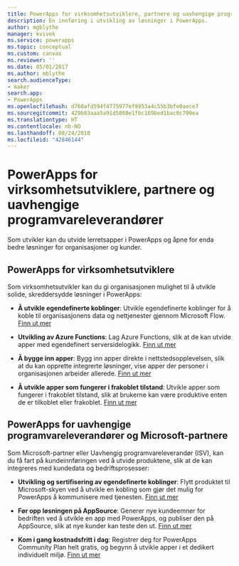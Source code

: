```yaml
---
title: PowerApps for virksomhetsutviklere, partnere og uavhengige programvareleverandører | Microsoft Docs
description: En innføring i utvikling av løsninger i PowerApps.
author: mgblythe
manager: kvivek
ms.service: powerapps
ms.topic: conceptual
ms.custom: canvas
ms.reviewer: ''
ms.date: 05/01/2017
ms.author: mblythe
search.audienceType:
- maker
search.app:
- PowerApps
ms.openlocfilehash: d760afd594f4775977ef9953a4c55b3bfe0aece7
ms.sourcegitcommit: 429b83aaa5a91d5868e1fbc169bed1bac0c709ea
ms.translationtype: HT
ms.contentlocale: nb-NO
ms.lasthandoff: 08/24/2018
ms.locfileid: "42846144"
---
```

# <a name="powerapps-for-enterprise-developers-partners-and-isvs"></a>PowerApps for virksomhetsutviklere, partnere og uavhengige programvareleverandører

Som utvikler kan du utvide lerretsapper i PowerApps og åpne for enda bedre løsninger for organisasjoner og kunder.

## <a name="powerapps-for-enterprise-developers"></a>PowerApps for virksomhetsutviklere

Som virksomhetsutvikler kan du gi organisasjonen mulighet til å utvikle solide, skreddersydde løsninger i PowerApps:

- **Å utvikle egendefinerte koblinger**: Utvikle egendefinerte koblinger for å koble til organisasjonens data og nettjenester gjennom Microsoft Flow. [Finn ut mer](https://docs.microsoft.com/connectors/custom-connectors/)

- **Utvikling av Azure Functions**: Lag Azure Functions, slik at de kan utvide apper med egendefinert serversidelogikk. [Finn ut mer](https://docs.microsoft.com/azure/azure-functions/functions-powerapps-scenario)

- **Å bygge inn apper**: Bygg inn apper direkte i nettstedsopplevelsen, slik at du kan opprette integrerte løsninger, vise apper der personer i organisasjonen arbeider allerede. [Finn ut mer](embed-apps-dev.md)

- **Å utvikle apper som fungerer i frakoblet tilstand**: Utvikle apper som fungerer i frakoblet tilstand, slik at brukerne kan være produktive enten de er tilkoblet eller frakoblet. [Finn ut mer](offline-apps.md)

## <a name="powerapps-for-isvs-and-microsoft-partners"></a>PowerApps for uavhengige programvareleverandører og Microsoft-partnere

Som Microsoft-partner eller Uavhengig programvareleverandør (ISV), kan du få fart på kundeinnføringen ved å utvide produktene, slik at de kan integreres med kundedata og bedriftsprosesser:

- **Utvikling og sertifisering av egendefinerte koblinger**: Flytt produktet til Microsoft-skyen ved å utvikle en kobling som gjør det mulig for PowerApps å kommunisere med tjenesten. [Finn ut mer](https://docs.microsoft.com/connectors/custom-connectors/submit-certification)

- **Før opp løsningen på AppSource**: Generer nye kundeemner for bedriften ved å utvikle en app med PowerApps, og publiser den på AppSource, slik at nye kunder kan teste den ut. [Finn ut mer](dev-appsource-test-drive.md)

- **Kom i gang kostnadsfritt i dag**: Registrer deg for PowerApps Community Plan helt gratis, og begynn å utvikle apper i et dedikert individuelt miljø. [Finn ut mer](../dev-community-plan.md)
